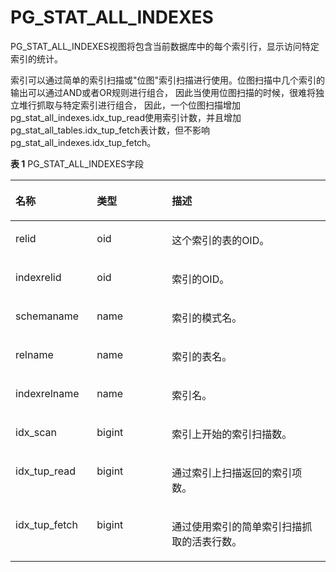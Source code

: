 # PG\_STAT\_ALL\_INDEXES<a name="ZH-CN_TOPIC_0242385968"></a>

PG\_STAT\_ALL\_INDEXES视图将包含当前数据库中的每个索引行，显示访问特定索引的统计。

索引可以通过简单的索引扫描或"位图"索引扫描进行使用。位图扫描中几个索引的输出可以通过AND或者OR规则进行组合， 因此当使用位图扫描的时候，很难将独立堆行抓取与特定索引进行组合， 因此，一个位图扫描增加pg\_stat\_all\_indexes.idx\_tup\_read使用索引计数，并且增加pg\_stat\_all\_tables.idx\_tup\_fetch表计数，但不影响pg\_stat\_all\_indexes.idx\_tup\_fetch。

**表 1**  PG\_STAT\_ALL\_INDEXES字段

<a name="zh-cn_topic_0237122441_zh-cn_topic_0059777984_tccb93092532a4e6ea2ce163e348d41ff"></a>
<table><thead align="left"><tr id="zh-cn_topic_0237122441_zh-cn_topic_0059777984_r86138b258a054a1a8928785d1450d10a"><th class="cellrowborder" valign="top" width="25.85%" id="mcps1.2.4.1.1"><p id="zh-cn_topic_0237122441_zh-cn_topic_0059777984_a049f97d54e454d7791ee730b01526699"><a name="zh-cn_topic_0237122441_zh-cn_topic_0059777984_a049f97d54e454d7791ee730b01526699"></a><a name="zh-cn_topic_0237122441_zh-cn_topic_0059777984_a049f97d54e454d7791ee730b01526699"></a>名称</p>
</th>
<th class="cellrowborder" valign="top" width="23.78%" id="mcps1.2.4.1.2"><p id="zh-cn_topic_0237122441_zh-cn_topic_0059777984_a0a8b839e03894b258ca8b582b40c0482"><a name="zh-cn_topic_0237122441_zh-cn_topic_0059777984_a0a8b839e03894b258ca8b582b40c0482"></a><a name="zh-cn_topic_0237122441_zh-cn_topic_0059777984_a0a8b839e03894b258ca8b582b40c0482"></a>类型</p>
</th>
<th class="cellrowborder" valign="top" width="50.370000000000005%" id="mcps1.2.4.1.3"><p id="zh-cn_topic_0237122441_zh-cn_topic_0059777984_abc8edb6bd23d48a7954edbf6c9ea9b44"><a name="zh-cn_topic_0237122441_zh-cn_topic_0059777984_abc8edb6bd23d48a7954edbf6c9ea9b44"></a><a name="zh-cn_topic_0237122441_zh-cn_topic_0059777984_abc8edb6bd23d48a7954edbf6c9ea9b44"></a>描述</p>
</th>
</tr>
</thead>
<tbody><tr id="zh-cn_topic_0237122441_zh-cn_topic_0059777984_r31f8d177fcff4715bb2de0eabe92a1d1"><td class="cellrowborder" valign="top" width="25.85%" headers="mcps1.2.4.1.1 "><p id="zh-cn_topic_0237122441_zh-cn_topic_0059777984_adf5075e6c8a0421f8b27ae3e48b1677e"><a name="zh-cn_topic_0237122441_zh-cn_topic_0059777984_adf5075e6c8a0421f8b27ae3e48b1677e"></a><a name="zh-cn_topic_0237122441_zh-cn_topic_0059777984_adf5075e6c8a0421f8b27ae3e48b1677e"></a>relid</p>
</td>
<td class="cellrowborder" valign="top" width="23.78%" headers="mcps1.2.4.1.2 "><p id="zh-cn_topic_0237122441_zh-cn_topic_0059777984_a30d3c7b2dbf6405a977a90aed14fdaae"><a name="zh-cn_topic_0237122441_zh-cn_topic_0059777984_a30d3c7b2dbf6405a977a90aed14fdaae"></a><a name="zh-cn_topic_0237122441_zh-cn_topic_0059777984_a30d3c7b2dbf6405a977a90aed14fdaae"></a>oid</p>
</td>
<td class="cellrowborder" valign="top" width="50.370000000000005%" headers="mcps1.2.4.1.3 "><p id="zh-cn_topic_0237122441_zh-cn_topic_0059777984_a3338ba389ec149e2b1bc0aa05c8bb957"><a name="zh-cn_topic_0237122441_zh-cn_topic_0059777984_a3338ba389ec149e2b1bc0aa05c8bb957"></a><a name="zh-cn_topic_0237122441_zh-cn_topic_0059777984_a3338ba389ec149e2b1bc0aa05c8bb957"></a>这个索引的表的OID。</p>
</td>
</tr>
<tr id="zh-cn_topic_0237122441_zh-cn_topic_0059777984_r8e4ec91ae8044fa0b590802879cc8f77"><td class="cellrowborder" valign="top" width="25.85%" headers="mcps1.2.4.1.1 "><p id="zh-cn_topic_0237122441_zh-cn_topic_0059777984_a8e3c5b2ed12a4f2a915f97e9fb12e269"><a name="zh-cn_topic_0237122441_zh-cn_topic_0059777984_a8e3c5b2ed12a4f2a915f97e9fb12e269"></a><a name="zh-cn_topic_0237122441_zh-cn_topic_0059777984_a8e3c5b2ed12a4f2a915f97e9fb12e269"></a>indexrelid</p>
</td>
<td class="cellrowborder" valign="top" width="23.78%" headers="mcps1.2.4.1.2 "><p id="zh-cn_topic_0237122441_zh-cn_topic_0059777984_ac9f03b46140a4b37996ae3e59dfff30d"><a name="zh-cn_topic_0237122441_zh-cn_topic_0059777984_ac9f03b46140a4b37996ae3e59dfff30d"></a><a name="zh-cn_topic_0237122441_zh-cn_topic_0059777984_ac9f03b46140a4b37996ae3e59dfff30d"></a>oid</p>
</td>
<td class="cellrowborder" valign="top" width="50.370000000000005%" headers="mcps1.2.4.1.3 "><p id="zh-cn_topic_0237122441_zh-cn_topic_0059777984_afea7c2e19fd64913b98877c67ccb5349"><a name="zh-cn_topic_0237122441_zh-cn_topic_0059777984_afea7c2e19fd64913b98877c67ccb5349"></a><a name="zh-cn_topic_0237122441_zh-cn_topic_0059777984_afea7c2e19fd64913b98877c67ccb5349"></a>索引的OID。</p>
</td>
</tr>
<tr id="zh-cn_topic_0237122441_zh-cn_topic_0059777984_r1b0e66135c40412f958835eeb5995c46"><td class="cellrowborder" valign="top" width="25.85%" headers="mcps1.2.4.1.1 "><p id="zh-cn_topic_0237122441_zh-cn_topic_0059777984_ae1f2b39ac4824c79a49d569b6c92e6e2"><a name="zh-cn_topic_0237122441_zh-cn_topic_0059777984_ae1f2b39ac4824c79a49d569b6c92e6e2"></a><a name="zh-cn_topic_0237122441_zh-cn_topic_0059777984_ae1f2b39ac4824c79a49d569b6c92e6e2"></a>schemaname</p>
</td>
<td class="cellrowborder" valign="top" width="23.78%" headers="mcps1.2.4.1.2 "><p id="zh-cn_topic_0237122441_zh-cn_topic_0059777984_a17a6f0d4fba44280810632514acd0bb2"><a name="zh-cn_topic_0237122441_zh-cn_topic_0059777984_a17a6f0d4fba44280810632514acd0bb2"></a><a name="zh-cn_topic_0237122441_zh-cn_topic_0059777984_a17a6f0d4fba44280810632514acd0bb2"></a>name</p>
</td>
<td class="cellrowborder" valign="top" width="50.370000000000005%" headers="mcps1.2.4.1.3 "><p id="zh-cn_topic_0237122441_zh-cn_topic_0059777984_ad4b8ff52bb5342eea1cdc8a12b318378"><a name="zh-cn_topic_0237122441_zh-cn_topic_0059777984_ad4b8ff52bb5342eea1cdc8a12b318378"></a><a name="zh-cn_topic_0237122441_zh-cn_topic_0059777984_ad4b8ff52bb5342eea1cdc8a12b318378"></a>索引的模式名。</p>
</td>
</tr>
<tr id="zh-cn_topic_0237122441_zh-cn_topic_0059777984_r35d65a6c89764addad1b8a1b0b14b1cb"><td class="cellrowborder" valign="top" width="25.85%" headers="mcps1.2.4.1.1 "><p id="zh-cn_topic_0237122441_zh-cn_topic_0059777984_abf85b027a044429faf5fca039d9b627a"><a name="zh-cn_topic_0237122441_zh-cn_topic_0059777984_abf85b027a044429faf5fca039d9b627a"></a><a name="zh-cn_topic_0237122441_zh-cn_topic_0059777984_abf85b027a044429faf5fca039d9b627a"></a>relname</p>
</td>
<td class="cellrowborder" valign="top" width="23.78%" headers="mcps1.2.4.1.2 "><p id="zh-cn_topic_0237122441_zh-cn_topic_0059777984_a7172240503b84464b501eab095f82144"><a name="zh-cn_topic_0237122441_zh-cn_topic_0059777984_a7172240503b84464b501eab095f82144"></a><a name="zh-cn_topic_0237122441_zh-cn_topic_0059777984_a7172240503b84464b501eab095f82144"></a>name</p>
</td>
<td class="cellrowborder" valign="top" width="50.370000000000005%" headers="mcps1.2.4.1.3 "><p id="zh-cn_topic_0237122441_zh-cn_topic_0059777984_ab60afe5cd6ff4bb49e1a825f63b9921a"><a name="zh-cn_topic_0237122441_zh-cn_topic_0059777984_ab60afe5cd6ff4bb49e1a825f63b9921a"></a><a name="zh-cn_topic_0237122441_zh-cn_topic_0059777984_ab60afe5cd6ff4bb49e1a825f63b9921a"></a>索引的表名。</p>
</td>
</tr>
<tr id="zh-cn_topic_0237122441_zh-cn_topic_0059777984_r230ac5e5e22b4150bc6be8405fdc8c73"><td class="cellrowborder" valign="top" width="25.85%" headers="mcps1.2.4.1.1 "><p id="zh-cn_topic_0237122441_zh-cn_topic_0059777984_a500d579e6ffb460398a2eec790fd5143"><a name="zh-cn_topic_0237122441_zh-cn_topic_0059777984_a500d579e6ffb460398a2eec790fd5143"></a><a name="zh-cn_topic_0237122441_zh-cn_topic_0059777984_a500d579e6ffb460398a2eec790fd5143"></a>indexrelname</p>
</td>
<td class="cellrowborder" valign="top" width="23.78%" headers="mcps1.2.4.1.2 "><p id="zh-cn_topic_0237122441_zh-cn_topic_0059777984_ae844a749aba24827b4597c8a181bbb44"><a name="zh-cn_topic_0237122441_zh-cn_topic_0059777984_ae844a749aba24827b4597c8a181bbb44"></a><a name="zh-cn_topic_0237122441_zh-cn_topic_0059777984_ae844a749aba24827b4597c8a181bbb44"></a>name</p>
</td>
<td class="cellrowborder" valign="top" width="50.370000000000005%" headers="mcps1.2.4.1.3 "><p id="zh-cn_topic_0237122441_zh-cn_topic_0059777984_ad4ac91db3a39438480db6446376ef2c8"><a name="zh-cn_topic_0237122441_zh-cn_topic_0059777984_ad4ac91db3a39438480db6446376ef2c8"></a><a name="zh-cn_topic_0237122441_zh-cn_topic_0059777984_ad4ac91db3a39438480db6446376ef2c8"></a>索引名。</p>
</td>
</tr>
<tr id="zh-cn_topic_0237122441_zh-cn_topic_0059777984_rb6cb7ca3ac0d4436bec5dcd63e294e29"><td class="cellrowborder" valign="top" width="25.85%" headers="mcps1.2.4.1.1 "><p id="zh-cn_topic_0237122441_zh-cn_topic_0059777984_ae8e8aca4521848e483758c5a06b82da8"><a name="zh-cn_topic_0237122441_zh-cn_topic_0059777984_ae8e8aca4521848e483758c5a06b82da8"></a><a name="zh-cn_topic_0237122441_zh-cn_topic_0059777984_ae8e8aca4521848e483758c5a06b82da8"></a>idx_scan</p>
</td>
<td class="cellrowborder" valign="top" width="23.78%" headers="mcps1.2.4.1.2 "><p id="zh-cn_topic_0237122441_zh-cn_topic_0059777984_ae2561b4756b14097be924077c47c7d1f"><a name="zh-cn_topic_0237122441_zh-cn_topic_0059777984_ae2561b4756b14097be924077c47c7d1f"></a><a name="zh-cn_topic_0237122441_zh-cn_topic_0059777984_ae2561b4756b14097be924077c47c7d1f"></a>bigint</p>
</td>
<td class="cellrowborder" valign="top" width="50.370000000000005%" headers="mcps1.2.4.1.3 "><p id="zh-cn_topic_0237122441_zh-cn_topic_0059777984_a87428d531e004524bc6ec6a8bc810ac7"><a name="zh-cn_topic_0237122441_zh-cn_topic_0059777984_a87428d531e004524bc6ec6a8bc810ac7"></a><a name="zh-cn_topic_0237122441_zh-cn_topic_0059777984_a87428d531e004524bc6ec6a8bc810ac7"></a>索引上开始的索引扫描数。</p>
</td>
</tr>
<tr id="zh-cn_topic_0237122441_zh-cn_topic_0059777984_re552ac805c0c4b10aaae2f7ef2d97404"><td class="cellrowborder" valign="top" width="25.85%" headers="mcps1.2.4.1.1 "><p id="zh-cn_topic_0237122441_zh-cn_topic_0059777984_ad8f6b71236a44663bc7bdccaa6248827"><a name="zh-cn_topic_0237122441_zh-cn_topic_0059777984_ad8f6b71236a44663bc7bdccaa6248827"></a><a name="zh-cn_topic_0237122441_zh-cn_topic_0059777984_ad8f6b71236a44663bc7bdccaa6248827"></a>idx_tup_read</p>
</td>
<td class="cellrowborder" valign="top" width="23.78%" headers="mcps1.2.4.1.2 "><p id="zh-cn_topic_0237122441_zh-cn_topic_0059777984_a2263696d0fa9465c84ae0134ad62b640"><a name="zh-cn_topic_0237122441_zh-cn_topic_0059777984_a2263696d0fa9465c84ae0134ad62b640"></a><a name="zh-cn_topic_0237122441_zh-cn_topic_0059777984_a2263696d0fa9465c84ae0134ad62b640"></a>bigint</p>
</td>
<td class="cellrowborder" valign="top" width="50.370000000000005%" headers="mcps1.2.4.1.3 "><p id="zh-cn_topic_0237122441_zh-cn_topic_0059777984_a23ec992fdbbc4e2e8e56cdb0c340ba95"><a name="zh-cn_topic_0237122441_zh-cn_topic_0059777984_a23ec992fdbbc4e2e8e56cdb0c340ba95"></a><a name="zh-cn_topic_0237122441_zh-cn_topic_0059777984_a23ec992fdbbc4e2e8e56cdb0c340ba95"></a>通过索引上扫描返回的索引项数。</p>
</td>
</tr>
<tr id="zh-cn_topic_0237122441_zh-cn_topic_0059777984_r38bb816df81a48c28d0cc8bbb2fa6314"><td class="cellrowborder" valign="top" width="25.85%" headers="mcps1.2.4.1.1 "><p id="zh-cn_topic_0237122441_zh-cn_topic_0059777984_aab04b63cdf5a45a0babe2a468e13c4fa"><a name="zh-cn_topic_0237122441_zh-cn_topic_0059777984_aab04b63cdf5a45a0babe2a468e13c4fa"></a><a name="zh-cn_topic_0237122441_zh-cn_topic_0059777984_aab04b63cdf5a45a0babe2a468e13c4fa"></a>idx_tup_fetch</p>
</td>
<td class="cellrowborder" valign="top" width="23.78%" headers="mcps1.2.4.1.2 "><p id="zh-cn_topic_0237122441_zh-cn_topic_0059777984_acf356aa03e8842e48bcaaa0e895a995a"><a name="zh-cn_topic_0237122441_zh-cn_topic_0059777984_acf356aa03e8842e48bcaaa0e895a995a"></a><a name="zh-cn_topic_0237122441_zh-cn_topic_0059777984_acf356aa03e8842e48bcaaa0e895a995a"></a>bigint</p>
</td>
<td class="cellrowborder" valign="top" width="50.370000000000005%" headers="mcps1.2.4.1.3 "><p id="zh-cn_topic_0237122441_zh-cn_topic_0059777984_a08dc3e48cba94946b174cb6c0643ad2a"><a name="zh-cn_topic_0237122441_zh-cn_topic_0059777984_a08dc3e48cba94946b174cb6c0643ad2a"></a><a name="zh-cn_topic_0237122441_zh-cn_topic_0059777984_a08dc3e48cba94946b174cb6c0643ad2a"></a>通过使用索引的简单索引扫描抓取的活表行数。</p>
</td>
</tr>
</tbody>
</table>

